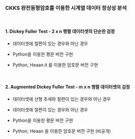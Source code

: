 ### CKKS 완전동형암호를 이용한 시계열 데이터 정상성 분석

<br>

#### 1. Dickey Fuller Test - 2 x n 행렬 데이터셋의 단순한 검정
- 데이터셋에 절편이 있는 경우와 아닌 경우

- Python을 이용한 평문 버전 구현
- Python, Heaan.it 를 이용한 암호문 버전 구현

<br>

#### 2. Augmented Dickey Fuller Test - m x n 행렬 데이터셋의 검정
- 데이터셋에 선형 추세와 절편이 있는 경우와 아닌 경우
- 데이터셋에 절편이 있는 경우와 아닌 경우

- Python을 이용한 평문 버전 구현
- Python, Heaan 을 이용한 암호문 버전 구현 (비공개)



